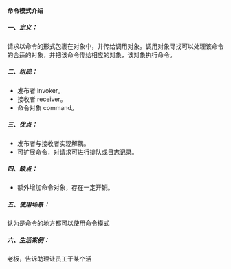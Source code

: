 #### 命令模式介绍

##### 一、定义：
请求以命令的形式包裹在对象中，并传给调用对象。调用对象寻找可以处理该命令的合适的对象，并把该命令传给相应的对象，该对象执行命令。

##### 二、组成：
- 发布者 invoker。
- 接收者 receiver。
- 命令对象 command。

##### 三、优点：
- 发布者与接收者实现解耦。
- 可扩展命令，对请求可进行排队或日志记录。


##### 四、缺点：
- 额外增加命令对象，存在一定开销。

##### 五、使用场景：
认为是命令的地方都可以使用命令模式

##### 六、生活案例：
老板，告诉助理让员工干某个活


